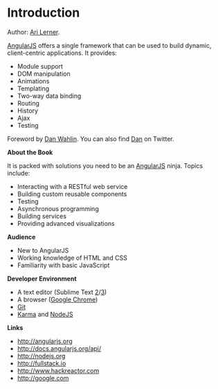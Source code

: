 # Introduction

Author: [Ari Lerner](https://www.ng-book.com/).

[AngularJS](http://angularjs.org) offers a single framework that can be used to build dynamic, client-centric applications. It provides:

- Module support
- DOM manipulation
- Animations
- Templating
- Two-way data binding
- Routing
- History
- Ajax
- Testing

Foreword by [Dan Wahlin](http://weblogs.asp.net/dwahlin). You can also find [Dan](http://twitter.com/DanWahlin) on Twitter.

**About the Book**

It is packed with solutions you need to be an [AngularJS](http://angularjs.org) ninja. Topics include:

- Interacting with a RESTful web service
- Building custom reusable components
- Testing
- Asynchronous programming
- Building services
- Providing advanced visualizations

**Audience**

- New to AngularJS
- Working knowledge of HTML and CSS
- Familiarity with basic JavaScript

**Developer Environment**

- A text editor (Sublime Text [2](http://www.sublimetext.com/2)/[3](http://www.sublimetext.com/3))
- A browser ([Google Chrome](https://www.google.com/intl/en/chrome/browser/))
- [Git](http://git-scm.com/)
- [Karma](http://karma-runner.github.io/0.10/index.html) and [NodeJS](http://nodejs.org/)

**Links**

- http://angularjs.org
- http://docs.angularjs.org/api/
- http://nodejs.org
- http://fullstack.io
- http://www.hackreactor.com
- http://google.com